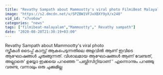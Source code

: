 ```yaml
---
title: "Revathy Sampath about Mammootty's viral photo FilmiBeat Malayalam"
image: "https://s2.dmcdn.net/v/SPZBW1VFJxXBXY9yX/x240"
vid_id: "x7vo6ow"
categories: "news"
tags: ["filmibeat-malayalam","Mammootty"," Revathy sampath"]
date: "2020-08-28T21:30:19+03:00"
---
```

Revathy Sampath about Mammootty's viral photo  <br>സ്ത്രീകള്‍ ടൈപ്പ് കാസ്റ്റ് ആകപെടുന്നതിലെ അളവില്‍ ആണ് ഇവിടെ ആഘോഷങ്ങള്‍ ചുരുങ്ങുന്നത്. വിശാലമായ ആഘോഷങ്ങള്‍ ആണ് വേണ്ടത്, അല്ലാതെ' ഉയ്യോ ഇക്കയെ പറഞ്ഞെ ''പബ്ലിസിറ്റിയാണ് ' എന്നൊന്നും പറഞ്ഞു വരണ്ട, വന്നാലും ഒരു ചുക്കുമില്ല
